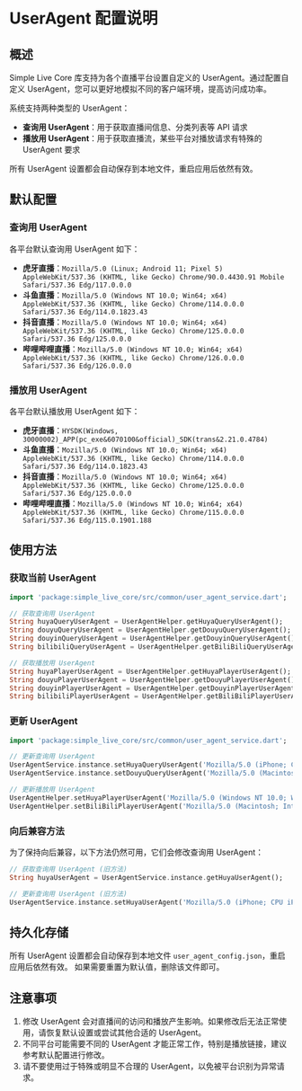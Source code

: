 # UserAgent 配置说明

## 概述

Simple Live Core 库支持为各个直播平台设置自定义的 UserAgent。通过配置自定义 UserAgent，您可以更好地模拟不同的客户端环境，提高访问成功率。

系统支持两种类型的 UserAgent：
- **查询用 UserAgent**：用于获取直播间信息、分类列表等 API 请求
- **播放用 UserAgent**：用于获取直播流，某些平台对播放请求有特殊的 UserAgent 要求

所有 UserAgent 设置都会自动保存到本地文件，重启应用后依然有效。

## 默认配置

### 查询用 UserAgent

各平台默认查询用 UserAgent 如下：

- **虎牙直播**：`Mozilla/5.0 (Linux; Android 11; Pixel 5) AppleWebKit/537.36 (KHTML, like Gecko) Chrome/90.0.4430.91 Mobile Safari/537.36 Edg/117.0.0.0`
- **斗鱼直播**：`Mozilla/5.0 (Windows NT 10.0; Win64; x64) AppleWebKit/537.36 (KHTML, like Gecko) Chrome/114.0.0.0 Safari/537.36 Edg/114.0.1823.43`
- **抖音直播**：`Mozilla/5.0 (Windows NT 10.0; Win64; x64) AppleWebKit/537.36 (KHTML, like Gecko) Chrome/125.0.0.0 Safari/537.36 Edg/125.0.0.0`
- **哔哩哔哩直播**：`Mozilla/5.0 (Windows NT 10.0; Win64; x64) AppleWebKit/537.36 (KHTML, like Gecko) Chrome/126.0.0.0 Safari/537.36 Edg/126.0.0.0`

### 播放用 UserAgent

各平台默认播放用 UserAgent 如下：

- **虎牙直播**：`HYSDK(Windows, 30000002)_APP(pc_exe&6070100&official)_SDK(trans&2.21.0.4784)`
- **斗鱼直播**：`Mozilla/5.0 (Windows NT 10.0; Win64; x64) AppleWebKit/537.36 (KHTML, like Gecko) Chrome/114.0.0.0 Safari/537.36 Edg/114.0.1823.43`
- **抖音直播**：`Mozilla/5.0 (Windows NT 10.0; Win64; x64) AppleWebKit/537.36 (KHTML, like Gecko) Chrome/125.0.0.0 Safari/537.36 Edg/125.0.0.0`
- **哔哩哔哩直播**：`Mozilla/5.0 (Windows NT 10.0; Win64; x64) AppleWebKit/537.36 (KHTML, like Gecko) Chrome/115.0.0.0 Safari/537.36 Edg/115.0.1901.188`

## 使用方法

### 获取当前 UserAgent

```dart
import 'package:simple_live_core/src/common/user_agent_service.dart';

// 获取查询用 UserAgent
String huyaQueryUserAgent = UserAgentHelper.getHuyaQueryUserAgent();
String douyuQueryUserAgent = UserAgentHelper.getDouyuQueryUserAgent();
String douyinQueryUserAgent = UserAgentHelper.getDouyinQueryUserAgent();
String bilibiliQueryUserAgent = UserAgentHelper.getBiliBiliQueryUserAgent();

// 获取播放用 UserAgent
String huyaPlayerUserAgent = UserAgentHelper.getHuyaPlayerUserAgent();
String douyuPlayerUserAgent = UserAgentHelper.getDouyuPlayerUserAgent();
String douyinPlayerUserAgent = UserAgentHelper.getDouyinPlayerUserAgent();
String bilibiliPlayerUserAgent = UserAgentHelper.getBiliBiliPlayerUserAgent();
```

### 更新 UserAgent

```dart
import 'package:simple_live_core/src/common/user_agent_service.dart';

// 更新查询用 UserAgent
UserAgentService.instance.setHuyaQueryUserAgent('Mozilla/5.0 (iPhone; CPU iPhone OS 15_0 like Mac OS X) AppleWebKit/605.1.15 (KHTML, like Gecko) Version/15.0 Mobile/15E148 Safari/604.1');
UserAgentService.instance.setDouyuQueryUserAgent('Mozilla/5.0 (Macintosh; Intel Mac OS X 10_15_7) AppleWebKit/537.36 (KHTML, like Gecko) Chrome/127.0.0.0 Safari/537.36');

// 更新播放用 UserAgent
UserAgentHelper.setHuyaPlayerUserAgent('Mozilla/5.0 (Windows NT 10.0; Win64; x64) AppleWebKit/537.36 (KHTML, like Gecko) Chrome/127.0.0.0 Safari/537.36');
UserAgentHelper.setBiliBiliPlayerUserAgent('Mozilla/5.0 (Macintosh; Intel Mac OS X 10_15_7) AppleWebKit/537.36 (KHTML, like Gecko) Chrome/127.0.0.0 Safari/537.36');
```

### 向后兼容方法

为了保持向后兼容，以下方法仍然可用，它们会修改查询用 UserAgent：

```dart
// 获取查询用 UserAgent (旧方法)
String huyaUserAgent = UserAgentService.instance.getHuyaUserAgent();

// 更新查询用 UserAgent (旧方法)
UserAgentService.instance.setHuyaUserAgent('Mozilla/5.0 (iPhone; CPU iPhone OS 15_0 like Mac OS X) AppleWebKit/605.1.15 (KHTML, like Gecko) Version/15.0 Mobile/15E148 Safari/604.1');
```

## 持久化存储

所有 UserAgent 设置都会自动保存到本地文件 `user_agent_config.json`，重启应用后依然有效。
如果需要重置为默认值，删除该文件即可。

## 注意事项

1. 修改 UserAgent 会对直播间的访问和播放产生影响。如果修改后无法正常使用，请恢复默认设置或尝试其他合适的 UserAgent。
2. 不同平台可能需要不同的 UserAgent 才能正常工作，特别是播放链接，建议参考默认配置进行修改。
3. 请不要使用过于特殊或明显不合理的 UserAgent，以免被平台识别为异常请求。 